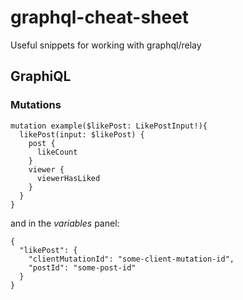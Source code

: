 # graphql-cheat-sheet
Useful snippets for working with graphql/relay


## GraphiQL

### Mutations

```
mutation example($likePost: LikePostInput!){
  likePost(input: $likePost) {
    post {
      likeCount
    }
    viewer {
      viewerHasLiked
    }
  }
}
```
and in the *variables* panel:
```
{
  "likePost": {
    "clientMutationId": "some-client-mutation-id",
    "postId": "some-post-id"
  }
}
```
